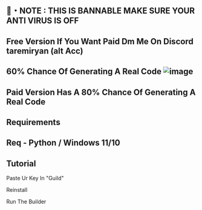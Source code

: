 🔔・NOTE : THIS IS BANNABLE MAKE SURE YOUR ANTI VIRUS IS OFF
-----------------------------------------------------------------
Free Version If You Want Paid Dm Me On Discord taremiryan (alt Acc)
------------------------------------------------------------------
60% Chance Of Generating A Real Code
![image](https://github.com/M8Jays/Gen/assets/154239937/833fda8b-d8f8-4422-aae6-87e01e10c4cc)
------------------------------------------------------------------
Paid Version Has  A 80% Chance Of Generating A Real Code
------------------------------------------------------------------
Requirements
-----------------------------------------------------------------
Req - Python / Windows 11/10
------------------------------------------------------------------

Tutorial
------------------------------------------------------------------
Paste Ur Key In "Guild" 

Reinstall

Run The Builder


